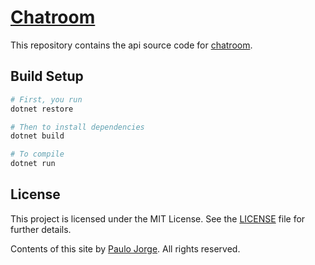 # [Chatroom](https://app-ng-chatroom.herokuapp.com/)

This repository contains the api source code for [chatroom](https://app-chatroom-ng.herokuapp.com/).

## Build Setup

``` bash
# First, you run
dotnet restore

# Then to install dependencies
dotnet build

# To compile
dotnet run
```

## License

This project is licensed under the MIT License. See the [LICENSE](LICENSE) file for further details.

Contents of this site by [Paulo Jorge](https://www.paulojorge.co.uk/). All rights reserved.
